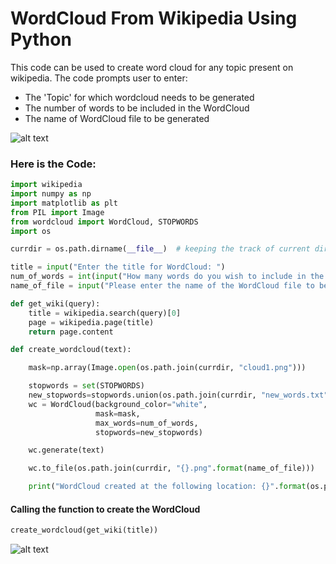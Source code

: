 # WordCloud From Wikipedia Using Python

This code can be used to create word cloud for any topic present on wikipedia. 
The code prompts user to enter:
- The 'Topic' for which wordcloud needs to be generated
- The number of words to be included in the WordCloud
- The name of WordCloud file to be generated

![alt text](https://github.com/deepankarkotnala/WordCloud_From_Wikipedia_Using_Python/blob/master/images/data_science_wordcloud.png)

### Here is the Code: 

```Python
import wikipedia
import numpy as np
import matplotlib as plt
from PIL import Image
from wordcloud import WordCloud, STOPWORDS
import os
```

```Python
currdir = os.path.dirname(__file__)  # keeping the track of current directory

title = input("Enter the title for WordCloud: ")
num_of_words = int(input("How many words do you wish to include in the WordCloud? "))
name_of_file = input("Please enter the name of the WordCloud file to be saved?")
```

```Python
def get_wiki(query):
	title = wikipedia.search(query)[0]
	page = wikipedia.page(title)
	return page.content
```

```Python
def create_wordcloud(text):

	mask=np.array(Image.open(os.path.join(currdir, "cloud1.png")))

	stopwords = set(STOPWORDS)
	new_stopwords=stopwords.union(os.path.join(currdir, "new_words.txt"))
	wc = WordCloud(background_color="white",
				   mask=mask,
				   max_words=num_of_words,
				   stopwords=new_stopwords)

	wc.generate(text)

	wc.to_file(os.path.join(currdir, "{}.png".format(name_of_file)))

	print("WordCloud created at the following location: {}".format(os.path.join(currdir, "{}.png".format(name_of_file))))
```

#### Calling the function to create the WordCloud
```Python
create_wordcloud(get_wiki(title))
```
![alt text](https://github.com/deepankarkotnala/WordCloud_From_Wikipedia_Using_Python/blob/master/images/Prompt.JPG)


